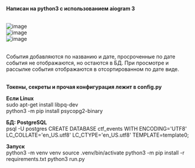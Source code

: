 **Написан на python3 с использованием aiogram 3** 
<br><br>

![image](https://github.com/temlakoz/tgbot-event-notifier/assets/44872170/795d31e4-1b24-43a0-85e6-fc21ccfc5dd6)
<br>
![image](https://github.com/temlakoz/tgbot-event-notifier/assets/44872170/8d7a5b98-bf96-4ccc-844d-72eb1489c833)
<br>
![image](https://github.com/temlakoz/tgbot-event-notifier/assets/44872170/de289a0c-a67b-4c15-b2ac-b92dc0fa9a2b)
<br>


<br>
События добавляются по названию и дате, просроченные по дате события не отображаются, но остаются в БД. При просмотре и рассылке события отображаются в отсортированном по дате виде.
<br><br>

**Токены, секреты и прочая конфигурация лежит в config.py**

**Если Linux** <br>
sudo apt-get install libpq-dev <br>
python3 -m pip install psycopg2-binary<br>

**БД: PostgreSQL** <br>
psql -U postgres 
CREATE DATABASE ctf_events WITH ENCODING='UTF8' LC_COLLATE='en_US.utf8' LC_CTYPE='en_US.utf8' TEMPLATE=template0;


**Запуск**
<br>
python3 -m venv venv
source .venv/bin/activate
python3 -m pip install -r requirements.txt
python3 run.py
